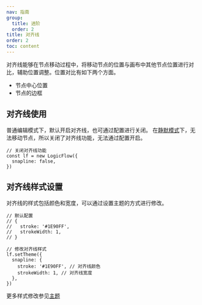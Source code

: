 ```yaml
---
nav: 指南
group:
  title: 进阶
  order: 2
title: 对齐线
order: 2
toc: content
---
```


对齐线能够在节点移动过程中，将移动节点的位置与画布中其他节点位置进行对比，辅助位置调整。位置对比有如下两个方面。

- 节点中心位置
- 节点的边框

## 对齐线使用

普通编辑模式下，默认开启对齐线，也可通过配置进行关闭。
在[静默模式](silent-mode.zh.md#静默模式)下，无法移动节点，所以关闭了对齐线功能，无法通过配置开启。

```tsx | pure
// 关闭对齐线功能
const lf = new LogicFlow({
  snapline: false,
})
```

## 对齐线样式设置

对齐线的样式包括颜色和宽度，可以通过设置主题的方式进行修改。

```tsx | pure
// 默认配置
// {
//   stroke: '#1E90FF',
//   strokeWidth: 1,
// }

// 修改对齐线样式
lf.setTheme({
  snapline: {
    stroke: '#1E90FF', // 对齐线颜色
    strokeWidth: 1, // 对齐线宽度
  },
})
```

<example :height="400" ></example>

更多样式修改参见[主题](../basic/theme.zh.md)
